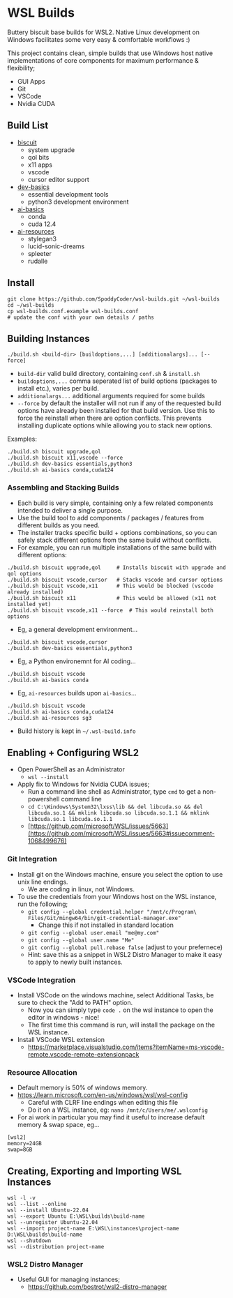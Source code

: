 # WSL Builds
Buttery biscuit base builds for WSL2. Native Linux development on Windows facilitates some very easy & comfortable workflows :) 

This project contains clean, simple builds that use Windows host native implementations of core components for maximum performance & flexibility;

* GUI Apps
* Git
* VSCode
* Nvidia CUDA


## Build List
* [biscuit](biscuit/)
  * system upgrade
  * qol bits
  * x11 apps
  * vscode
  * cursor editor support
* [dev-basics](dev-basics/)
  * essential development tools
  * python3 development environment
* [ai-basics](ai-basics/)
  * conda
  * cuda 12.4
* [ai-resources](ai-resources/)
  * stylegan3
  * lucid-sonic-dreams
  * spleeter
  * rudalle


## Install
```
git clone https://github.com/SpoddyCoder/wsl-builds.git ~/wsl-builds
cd ~/wsl-builds
cp wsl-builds.conf.example wsl-builds.conf
# update the conf with your own details / paths
```


## Building Instances
```
./build.sh <build-dir> [buildoptions,...] [additionalargs]... [--force]
```
* `build-dir` valid build directory, containing `conf.sh` & `install.sh`
* `buildoptions,...` comma seperated list of build options (packages to install etc.), varies per build.
* `additionalargs...` additional arguments required for some builds
* `--force` by default the installer will not run if any of the requested build options have already been installed for that build version. Use this to force the reinstall when there are option conflicts. This prevents installing duplicate options while allowing you to stack new options.

Examples:
```
./build.sh biscuit upgrade,qol
./build.sh biscuit x11,vscode --force
./build.sh dev-basics essentials,python3
./build.sh ai-basics conda,cuda124
```

### Assembling and Stacking Builds
* Each build is very simple, containing only a few related components intended to deliver a single purpose.
* Use the build tool to add components / packages / features from different builds as you need.
* The installer tracks specific build + options combinations, so you can safely stack different options from the same build without conflicts.
* For example, you can run multiple installations of the same build with different options:
```
./build.sh biscuit upgrade,qol     # Installs biscuit with upgrade and qol options
./build.sh biscuit vscode,cursor   # Stacks vscode and cursor options
./build.sh biscuit vscode,x11      # This would be blocked (vscode already installed)
./build.sh biscuit x11             # This would be allowed (x11 not installed yet)
./build.sh biscuit vscode,x11 --force  # This would reinstall both options
```
* Eg, a general development environment...
```
./build.sh biscuit vscode,cursor
./build.sh dev-basics essentials,python3
```
* Eg, a Python environemnt for AI coding...
```
./build.sh biscuit vscode
./build.sh ai-basics conda
```
* Eg, `ai-resources` builds upon `ai-basics`...
```
./build.sh biscuit vscode
./build.sh ai-basics conda,cuda124
./build.sh ai-resources sg3
```
* Build history is kept in `~/.wsl-build.info`


## Enabling + Configuring WSL2
* Open PowerShell as an Administrator
  * `wsl --install`
* Apply fix to Windows for Nvidia CUDA issues;
  * Run a command line shell as Administrator, type `cmd` to get a non-powershell command line
  * `cd C:\Windows\System32\lxss\lib && del libcuda.so && del libcuda.so.1 && mklink libcuda.so libcuda.so.1.1 && mklink libcuda.so.1 libcuda.so.1.1`
  * [https://github.com/microsoft/WSL/issues/5663](https://github.com/microsoft/WSL/issues/5663#issuecomment-1068499676)

### Git Integration
* Install git on the Windows machine, ensure you select the option to use unix line endings.
  * We are coding in linux, not Windows.
* To use the credentials from your Windows host on the WSL instance, run the following;
  * `git config --global credential.helper "/mnt/c/Program\ Files/Git/mingw64/bin/git-credential-manager.exe"`
    * Change this if not installed in standard location 
  * `git config --global user.email "me@my.com"`
  * `git config --global user.name "Me"`
  * `git config --global pull.rebase false`  (adjust to your prefernece)
  * Hint: save this as a snippet in WSL2 Distro Manager to make it easy to apply to newly built instances.

### VSCode Integration
* Install VSCode on the windows machine, select Additional Tasks, be sure to check the "Add to PATH" option.
  * Now you can simply type `code .` on the wsl instance to open the editor in windows - nice!
  * The first time this command is run, will install the package on the WSL instance.
* Install VSCode WSL extension
  * https://marketplace.visualstudio.com/items?itemName=ms-vscode-remote.vscode-remote-extensionpack

### Resource Allocation
* Default memory is 50% of windows memory.
* https://learn.microsoft.com/en-us/windows/wsl/wsl-config
  * Careful with CLRF line endings when editing this file
  * Do it on a WSL instance, eg: `nano /mnt/c/Users/me/.wslconfig`
* For ai work in particular you may find it useful to increase default memory & swap space, eg...

```
[wsl2]
memory=24GB
swap=8GB
```


## Creating, Exporting and Importing WSL Instances
```
wsl -l -v
wsl --list --online
wsl --install Ubuntu-22.04
wsl --export Ubuntu E:\WSL\builds\build-name
wsl --unregister Ubuntu-22.04
wsl --import project-name E:\WSL\instances\project-name D:\WSL\builds\build-name
wsl --shutdown
wsl --distribution project-name
```

### WSL2 Distro Manager
* Useful GUI for managing instances;
  * https://github.com/bostrot/wsl2-distro-manager
